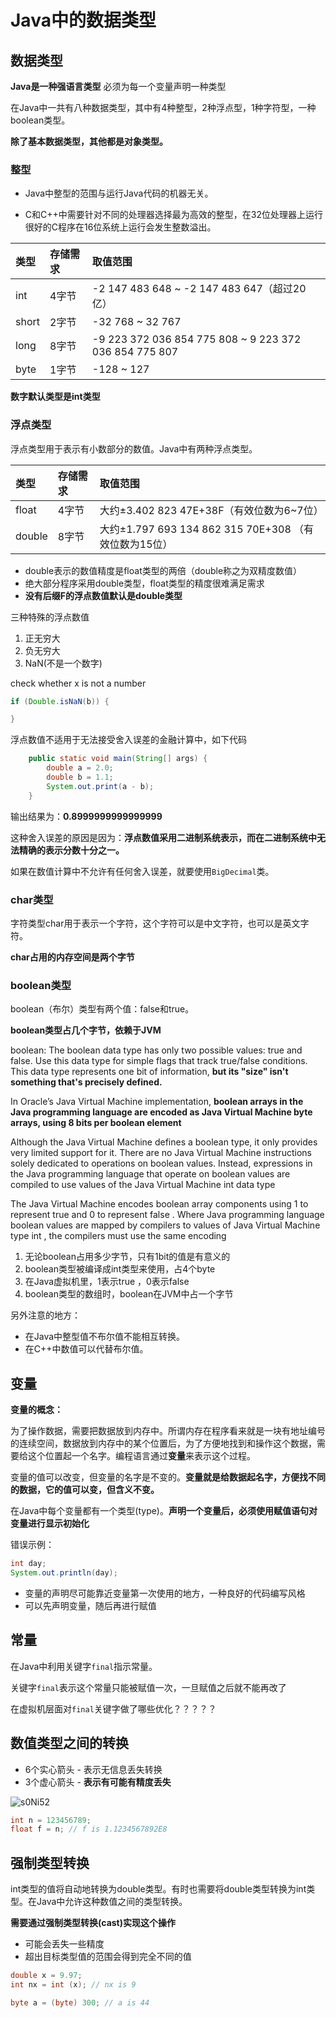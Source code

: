 # Java中的数据类型

## 数据类型

**Java是一种强语言类型** 必须为每一个变量声明一种类型

在Java中一共有八种数据类型，其中有4种整型，2种浮点型，1种字符型，一种boolean类型。

**除了基本数据类型，其他都是对象类型。**

### 整型

- Java中整型的范围与运行Java代码的机器无关。

- C和C++中需要针对不同的处理器选择最为高效的整型，在32位处理器上运行很好的C程序在16位系统上运行会发生整数溢出。

| 类型 | 存储需求 | 取值范围 |
| :---- | :----- | :---- |
| int | 4字节 | -2 147 483 648 ~ -2 147 483 647（超过20亿） |
| short | 2字节 | -32 768 ~ 32 767 |
| long | 8字节 | -9 223 372 036 854 775 808 ~ 9 223 372 036 854 775 807 |
| byte | 1字节 | -128 ~ 127 |

**数字默认类型是int类型**

### 浮点类型

浮点类型用于表示有小数部分的数值。Java中有两种浮点类型。

| 类型 | 存储需求 | 取值范围 |
| :---- | :----- | :---- |
| float | 4字节 | 大约±3.402 823 47E+38F（有效位数为6~7位） |
| double | 8字节 | 大约±1.797 693 134 862 315 70E+308 （有效位数为15位） |

- double表示的数值精度是float类型的两倍（double称之为双精度数值）
- 绝大部分程序采用double类型，float类型的精度很难满足需求
- **没有后缀F的浮点数值默认是double类型**

三种特殊的浮点数值

1. 正无穷大
2. 负无穷大
3. NaN(不是一个数字)

check whether x is not a number

```java
if (Double.isNaN(b)) {

}
```

浮点数值不适用于无法接受舍入误差的金融计算中，如下代码

```java
    public static void main(String[] args) {
        double a = 2.0;
        double b = 1.1;
        System.out.print(a - b);
    }
```

输出结果为：**0.8999999999999999**

这种舍入误差的原因是因为：**浮点数值采用二进制系统表示，而在二进制系统中无法精确的表示分数十分之一。**

如果在数值计算中不允许有任何舍入误差，就要使用`BigDecimal`类。

### char类型

字符类型char用于表示一个字符，这个字符可以是中文字符，也可以是英文字符。

**char占用的内存空间是两个字节**

### boolean类型

boolean（布尔）类型有两个值：false和true。

**boolean类型占几个字节，依赖于JVM**

boolean: The boolean data type has only two possible values: true and false. Use this data type for simple flags that track true/false conditions. This data type represents one bit of information, **but its "size" isn't something that's precisely defined.**

In Oracle’s Java Virtual Machine implementation, **boolean arrays in the Java programming language are encoded as Java Virtual Machine byte arrays, using 8 bits per boolean element**

Although the Java Virtual Machine defines a boolean type, it only provides very limited support for it. There are no Java Virtual Machine instructions solely dedicated to operations on boolean values. Instead, expressions in the Java programming language that operate on boolean values are compiled to use values of the Java Virtual Machine int data type

The Java Virtual Machine encodes boolean array components using 1 to represent true and 0 to represent false . Where Java programming language boolean values are mapped by compilers to values of Java Virtual Machine type int , the compilers must use the same encoding

1. 无论boolean占用多少字节，只有1bit的值是有意义的
2. boolean类型被编译成int类型来使用，占4个byte
3. 在Java虚拟机里，1表示true ，0表示false
4. boolean类型的数组时，boolean在JVM中占一个字节

另外注意的地方：

- 在Java中整型值不布尔值不能相互转换。
- 在C++中数值可以代替布尔值。

## 变量

**变量的概念：**

为了操作数据，需要把数据放到内存中。所谓内存在程序看来就是一块有地址编号的连续空间，数据放到内存中的某个位置后，为了方便地找到和操作这个数据，需要给这个位置起一个名字。编程语言通过**变量**来表示这个过程。

变量的值可以改变，但变量的名字是不变的。**变量就是给数据起名字，方便找不同的数据，它的值可以变，但含义不变。**

在Java中每个变量都有一个类型(type)。**声明一个变量后，必须使用赋值语句对变量进行显示初始化**

错误示例：

```java
int day;
System.out.println(day);
```

- 变量的声明尽可能靠近变量第一次使用的地方，一种良好的代码编写风格
- 可以先声明变量，随后再进行赋值

## 常量

在Java中利用关键字`final`指示常量。

关键字`final`表示这个常量只能被赋值一次，一旦赋值之后就不能再改了

在虚拟机层面对`final`关键字做了哪些优化？？？？？

## 数值类型之间的转换

- 6个实心箭头 - 表示无信息丢失转换
- 3个虚心箭头 - **表示有可能有精度丢失**

![s0Ni52](https://image.hualihai.cn/blog/s0Ni52.png)

```java
int n = 123456789;
float f = n; // f is 1.1234567892E8
```

## 强制类型转换

int类型的值将自动地转换为double类型。有时也需要将double类型转换为int类型。在Java中允许这种数值之间的类型转换。

**需要通过强制类型转换(cast)实现这个操作**

- 可能会丢失一些精度
- 超出目标类型值的范围会得到完全不同的值

```java
double x = 9.97;
int nx = int (x); // nx is 9
```

```java
byte a = (byte) 300; // a is 44
```

